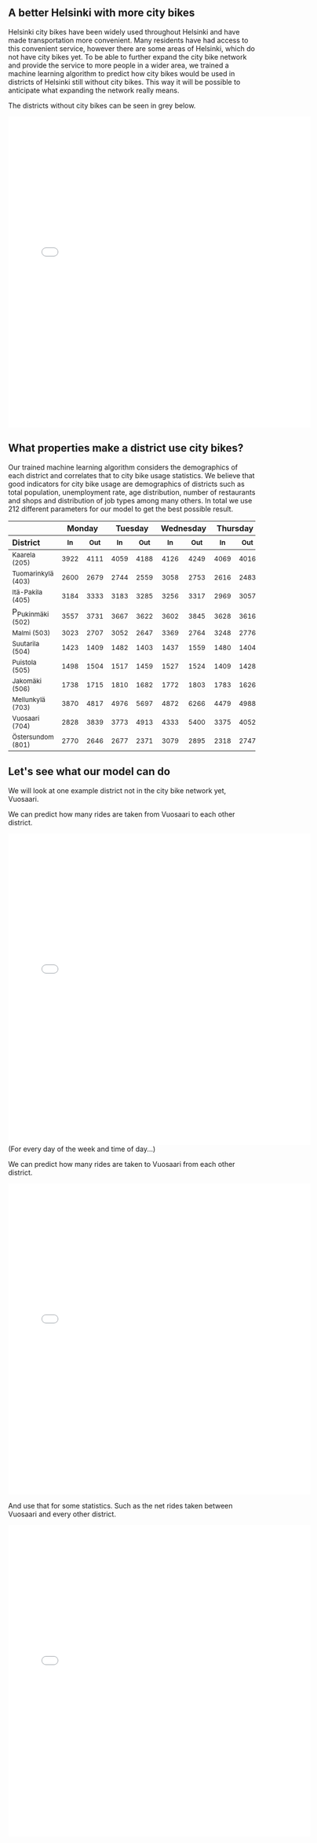 ## A better Helsinki with more city bikes
Helsinki city bikes have been widely used throughout Helsinki and have made transportation more convenient.
Many residents have had access to this convenient service, however there are some areas of Helsinki, which do not have city bikes yet. 
To be able to further expand the city bike network and provide the service to more people in a wider area, we trained a machine learning algorithm to predict how city bikes would be used in districts of Helsinki still without city bikes.
This way it will be possible to anticipate what expanding the network really means.

The districts without city bikes can be seen in grey below.
<div style="text-align: center;">
<iframe src="city_bike_network.html"
    sandbox="allow-same-origin allow-scripts"
    width="616"
    height="634"
    scrolling="no"
    seamless="seamless"
    frameborder="0">
</iframe>
</div>

## What properties make a district use city bikes?
Our trained machine learning algorithm considers the demographics of each district and correlates that to city bike usage statistics.
We believe that good indicators for city bike usage are demographics of districts such as total population, unemployment rate, age distribution, number of restaurants and shops and distribution of job types among many others. In total we use 212 different parameters for our model to get the best possible result.

 <table style="text-align: center;">
  <thead></thead>
  <tr>
    <th>&nbsp;</th>
    <th colspan="2">Monday</th>
    <th colspan="2">Tuesday</th>
    <th colspan="2">Wednesday</th>
    <th colspan="2">Thursday</th>
    <th colspan="2">Friday</th>
    <th colspan="2">Saturday</th>
    <th colspan="2">Sunday</th>
    <th colspan="2">Total</th>
  </tr>  
  <tr>
      <th style="text-align: left;">District</th>
      <th><sub>In</sub></th>
      <th><sub>Out</sub></th>
      <th><sub>In</sub></th>
      <th><sub>Out</sub></th>
      <th><sub>In</sub></th>
      <th><sub>Out</sub></th>
      <th><sub>In</sub></th>
      <th><sub>Out</sub></th>
      <th><sub>In</sub></th>
      <th><sub>Out</sub></th>
      <th><sub>In</sub></th>
      <th><sub>Out</sub></th>
      <th><sub>In</sub></th>
      <th><sub>Out</sub></th>
      <th><sub>In</sub></th>
      <th><sub>Out</sub></th>
    </tr>
  </thead>
  <tbody>
    <tr>
      <td style="text-align: left;"><sub>Kaarela (205)</sub></td>
      <td><sub>3922</sub></td>
      <td><sub>4111</sub></td>
      <td><sub>4059</sub></td>
      <td><sub>4188</sub></td>
      <td><sub>4126</sub></td>
      <td><sub>4249</sub></td>
      <td><sub>4069</sub></td>
      <td><sub>4016</sub></td>
      <td><sub>3329</sub></td>
      <td><sub>3468</sub></td>
      <td><sub>2801</sub></td>
      <td><sub>2979</sub></td>
      <td><sub>2754</sub></td>
      <td><sub>2728</sub></td>
      <td><sub>25064</sub></td>
      <td><sub>25741</sub></td>
    </tr>
    <tr>
      <td style="text-align: left;"><sub>Tuomarinkylä (403)</sub></td>
      <td><sub>2600</sub></td>
      <td><sub>2679</sub></td>
      <td><sub>2744</sub></td>
      <td><sub>2559</sub></td>
      <td><sub>3058</sub></td>
      <td><sub>2753</sub></td>
      <td><sub>2616</sub></td>
      <td><sub>2483</sub></td>
      <td><sub>2479</sub></td>
      <td><sub>2032</sub></td>
      <td><sub>2145</sub></td>
      <td><sub>2116</sub></td>
      <td><sub>2013</sub></td>
      <td><sub>1848</sub></td>
      <td><sub>17658</sub></td>
      <td><sub>16472</sub></td>
    </tr>
    <tr>
      <td style="text-align: left;"><sub>Itä-Pakila (405)</sub></td>
      <td><sub>3184</sub></td>
      <td><sub>3333</sub></td>
      <td><sub>3183</sub></td>
      <td><sub>3285</sub></td>
      <td><sub>3256</sub></td>
      <td><sub>3317</sub></td>
      <td><sub>2969</sub></td>
      <td><sub>3057</sub></td>
      <td><sub>2840</sub></td>
      <td><sub>2636</sub></td>
      <td><sub>2739</sub></td>
      <td><sub>2595</sub></td>
      <td><sub>2533</sub></td>
      <td><sub>2361</sub></td>
      <td><sub>20706</sub></td>
      <td><sub>20586</sub></td>
    </tr>
    <tr>
      <td style="text-align: left;">P<sub>Pukinmäki (502)</sub></td>
      <td><sub>3557</sub></td>
      <td><sub>3731</sub></td>
      <td><sub>3667</sub></td>
      <td><sub>3622</sub></td>
      <td><sub>3602</sub></td>
      <td><sub>3845</sub></td>
      <td><sub>3628</sub></td>
      <td><sub>3616</sub></td>
      <td><sub>3165</sub></td>
      <td><sub>3192</sub></td>
      <td><sub>2600</sub></td>
      <td><sub>2623</sub></td>
      <td><sub>2548</sub></td>
      <td><sub>2366</sub></td>
      <td><sub>22770</sub></td>
      <td><sub>22998</sub></td>
    </tr>
    <tr>
      <td style="text-align: left;"><sub>Malmi (503)</sub></td>
      <td><sub>3023</sub></td>
      <td><sub>2707</sub></td>
      <td><sub>3052</sub></td>
      <td><sub>2647</sub></td>
      <td><sub>3369</sub></td>
      <td><sub>2764</sub></td>
      <td><sub>3248</sub></td>
      <td><sub>2776</sub></td>
      <td><sub>2197</sub></td>
      <td><sub>2546</sub></td>
      <td><sub>2047</sub></td>
      <td><sub>2042</sub></td>
      <td><sub>2016</sub></td>
      <td><sub>1944</sub></td>
      <td><sub>18954</sub></td>
      <td><sub>17429</sub></td>
    </tr>
    <tr>
      <td style="text-align: left;"><sub>Suutarila (504)</sub></td>
      <td><sub>1423</sub></td>
      <td><sub>1409</sub></td>
      <td><sub>1482</sub></td>
      <td><sub>1403</sub></td>
      <td><sub>1437</sub></td>
      <td><sub>1559</sub></td>
      <td><sub>1480</sub></td>
      <td><sub>1404</sub></td>
      <td><sub>1154</sub></td>
      <td><sub>1185</sub></td>
      <td><sub>1068</sub></td>
      <td><sub>1133</sub></td>
      <td><sub>1105</sub></td>
      <td><sub>1031</sub></td>
      <td><sub>9151</sub></td>
      <td><sub>9127</sub></td>
    </tr>
    <tr>
      <td style="text-align: left;"><sub>Puistola (505)</sub></td>
      <td><sub>1498</sub></td>
      <td><sub>1504</sub></td>
      <td><sub>1517</sub></td>
      <td><sub>1459</sub></td>
      <td><sub>1527</sub></td>
      <td><sub>1524</sub></td>
      <td><sub>1409</sub></td>
      <td><sub>1428</sub></td>
      <td><sub>1148</sub></td>
      <td><sub>1241</sub></td>
      <td><sub>1077</sub></td>
      <td><sub>1114</sub></td>
      <td><sub>1160</sub></td>
      <td><sub>1024</sub></td>
      <td><sub>9338</sub></td>
      <td><sub>9297</sub></td>
    </tr>
    <tr>
      <td style="text-align: left;"><sub>Jakomäki (506)</sub></td>
      <td><sub>1738</sub></td>
      <td><sub>1715</sub></td>
      <td><sub>1810</sub></td>
      <td><sub>1682</sub></td>
      <td><sub>1772</sub></td>
      <td><sub>1803</sub></td>
      <td><sub>1783</sub></td>
      <td><sub>1626</sub></td>
      <td><sub>1416</sub></td>
      <td><sub>1437</sub></td>
      <td><sub>1236</sub></td>
      <td><sub>1247</sub></td>
      <td><sub>1235</sub></td>
      <td><sub>1133</sub></td>
      <td><sub>10992</sub></td>
      <td><sub>10645</sub></td>
    </tr>
    <tr>
      <td style="text-align: left;"><sub>Mellunkylä (703)</sub></td>
      <td><sub>3870</sub></td>
      <td><sub>4817</sub></td>
      <td><sub>4976</sub></td>
      <td><sub>5697</sub></td>
      <td><sub>4872</sub></td>
      <td><sub>6266</sub></td>
      <td><sub>4479</sub></td>
      <td><sub>4988</sub></td>
      <td><sub>3788</sub></td>
      <td><sub>4153</sub></td>
      <td><sub>3210</sub></td>
      <td><sub>3304</sub></td>
      <td><sub>3330</sub></td>
      <td><sub>2953</sub></td>
      <td><sub>28528</sub></td>
      <td><sub>32181</sub></td>
    </tr>
    <tr>
      <td style="text-align: left;"><sub>Vuosaari (704)</sub></td>
      <td><sub>2828</sub></td>
      <td><sub>3839</sub></td>
      <td><sub>3773</sub></td>
      <td><sub>4913</sub></td>
      <td><sub>4333</sub></td>
      <td><sub>5400</sub></td>
      <td><sub>3375</sub></td>
      <td><sub>4052</sub></td>
      <td><sub>3078</sub></td>
      <td><sub>3293</sub></td>
      <td><sub>2366</sub></td>
      <td><sub>2404</sub></td>
      <td><sub>2490</sub></td>
      <td><sub>2336</sub></td>
      <td><sub>22246</sub></td>
      <td><sub>26241</sub></td>
    </tr>
    <tr>
      <td style="text-align: left;"><sub>Östersundom (801)</sub></td>
      <td><sub>2770</sub></td>
      <td><sub>2646</sub></td>
      <td><sub>2677</sub></td>
      <td><sub>2371</sub></td>
      <td><sub>3079</sub></td>
      <td><sub>2895</sub></td>
      <td><sub>2318</sub></td>
      <td><sub>2747</sub></td>
      <td><sub>2301</sub></td>
      <td><sub>2366</sub></td>
      <td><sub>2487</sub></td>
      <td><sub>2415</sub></td>
      <td><sub>2409</sub></td>
      <td><sub>2246</sub></td>
      <td><sub>18044</sub></td>
      <td><sub>17689</sub></td>
    </tr>
  </tbody>
</table>


## Let's see what our model can do
We will look at one example district not in the city bike network yet, Vuosaari.

We can predict how many rides are taken from Vuosaari to each other district.
<div style="text-align: center;">
<iframe src="Vuosaari_outgoing.html"
    sandbox="allow-same-origin allow-scripts"
    width="616"
    height="634"
    scrolling="no"
    seamless="seamless"
    frameborder="0">
</iframe>
</div>
(For every day of the week and time of day...)

We can predict how many rides are taken to Vuosaari from each other district. 
<div style="text-align: center;">
<iframe src="Vuosaari_incoming.html"
    sandbox="allow-same-origin allow-scripts"
    width="616"
    height="634"
    scrolling="no"
    seamless="seamless"
    frameborder="0">
</iframe>
</div>

And use that for some statistics. Such as the net rides taken between Vuosaari and every other district.
<div style="text-align: center;">
<iframe src="Vuosaari.html"
    sandbox="allow-same-origin allow-scripts"
    width="616"
    height="634"
    scrolling="no"
    seamless="seamless"
    frameborder="0">
</iframe>
</div>
